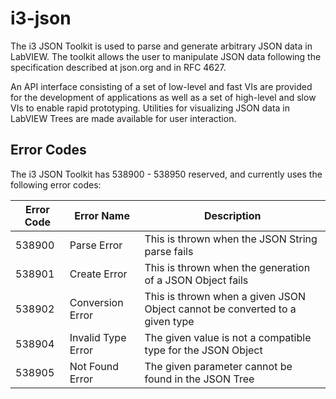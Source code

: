 # i3-json

The i3 JSON Toolkit is used to parse and generate arbitrary JSON data in LabVIEW. The toolkit allows the user to manipulate JSON data following the specification described at json.org and in RFC 4627.

An API interface consisting of a set of low-level and fast VIs are provided for the development of applications as well as a set of high-level and slow VIs to enable rapid prototyping. Utilities for visualizing JSON data in LabVIEW Trees are made available for user interaction.

## Error Codes
The i3 JSON Toolkit has 538900 - 538950 reserved, and currently uses the following error codes:

| Error Code | Error Name | Description |
| ---------- | ---------- | ----------- |
| 538900 | Parse Error | This is thrown when the JSON String parse fails |
| 538901 | Create Error | This is thrown when the generation of a JSON Object fails |
| 538902 | Conversion Error | This is thrown when a given JSON Object cannot be converted to a given type |
| 538904 | Invalid Type Error | The given value is not a compatible type for the JSON Object |
| 538905 | Not Found Error | The given parameter cannot be found in the JSON Tree |